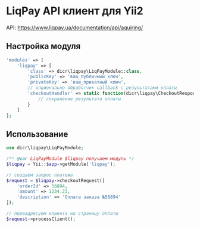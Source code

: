 # LiqPay API клиент для Yii2

API: https://www.liqpay.ua/documentation/api/aquiring/

## Настройка модуля

```php
'modules' => [
    'liqpay' => [
        'class' => dicr\liqpay\LiqPayModule::class,
        'publicKey' => 'ваш_публичный_ключ',
        'privateKey' => 'ваш_приватный ключ',
        // опционально обработчик callback с результатами оплаты
        'checkoutHandler' => static function(dicr\liqpay\CheckoutResponse $response) {
            // сохранение результата оплаты
        }
    ]
];
```

## Использование

```php
use dicr\liqpay\LiqPayModule;

/** @var LiqPayModule $liqpay получаем модуль */
$liqpay = Yii::$app->getModule('liqpay');

// создаем запрос платежа
$request = $liqpay->checkoutRequest([
    'orderId' => 56894,
    'amount' => 1234.23,
    'description' => 'Оплата заказа №56894'
]);

// переадресуем клиента на страницу оплаты
$request->processClient();
```
